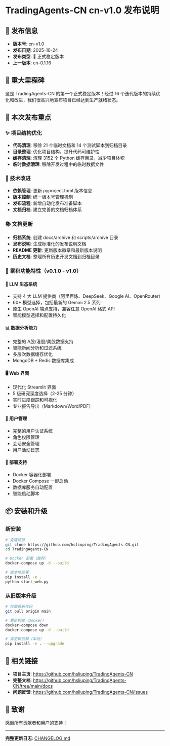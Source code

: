 # TradingAgents-CN cn-v1.0 发布说明

## 📅 发布信息

- **版本号**: cn-v1.0
- **发布日期**: 2025-10-24
- **发布类型**: 🎉 正式稳定版本
- **上一版本**: cn-0.1.16

## 🎉 重大里程碑

这是 TradingAgents-CN 的第一个正式稳定版本！经过 16 个迭代版本的持续优化和改进，我们很高兴地宣布项目已经达到生产就绪状态。

## 🎯 本次发布重点

### ✨ 项目结构优化

- **代码清理**: 移除 21 个临时文档和 14 个测试脚本到归档目录
- **目录整理**: 优化项目结构，提升代码可维护性
- **缓存清理**: 清理 3152 个 Python 缓存目录，减少项目体积
- **临时数据清理**: 移除开发过程中的临时数据文件

### 🔧 技术改进

- **依赖管理**: 更新 pyproject.toml 版本信息
- **版本控制**: 统一版本号管理机制
- **发布流程**: 新增自动化发布准备脚本
- **文档归档**: 建立完善的文档归档体系

### 📚 文档更新

- **归档系统**: 创建 docs/archive 和 scripts/archive 目录
- **发布说明**: 生成标准化的发布说明文档
- **README 更新**: 更新版本徽章和最新版本说明
- **历史文档**: 整理所有历史开发文档到归档目录

### 🎯 累积功能特性（v0.1.0 - v1.0）

#### 🤖 LLM 生态系统
- 支持 4 大 LLM 提供商（阿里百炼、DeepSeek、Google AI、OpenRouter）
- 60+ 模型选择，包括最新的 Gemini 2.5 系列
- 原生 OpenAI 端点支持，兼容任意 OpenAI 格式 API
- 智能模型选择和配置持久化

#### 📊 数据分析能力
- 完整的 A股/港股/美股数据支持
- 智能新闻分析和过滤系统
- 多层次数据缓存优化
- MongoDB + Redis 数据库集成

#### 🖥️ Web 界面
- 现代化 Streamlit 界面
- 5 级研究深度选择（2-25 分钟）
- 实时进度跟踪和可视化
- 专业报告导出（Markdown/Word/PDF）

#### 👥 用户管理
- 完整的用户认证系统
- 角色权限管理
- 会话安全管理
- 用户活动日志

#### 🐳 部署支持
- Docker 容器化部署
- Docker Compose 一键启动
- 数据库服务自动配置
- 智能启动脚本

## 📦 安装和升级

### 新安装

```bash
# 克隆项目
git clone https://github.com/hsliuping/TradingAgents-CN.git
cd TradingAgents-CN

# Docker 部署（推荐）
docker-compose up -d --build

# 或本地部署
pip install -e .
python start_web.py
```

### 从旧版本升级

```bash
# 拉取最新代码
git pull origin main

# 重新构建（Docker）
docker-compose down
docker-compose up -d --build

# 或更新依赖（本地）
pip install -e . --upgrade
```

## 🔗 相关链接

- **项目主页**: https://github.com/hsliuping/TradingAgents-CN
- **完整文档**: https://github.com/hsliuping/TradingAgents-CN/tree/main/docs
- **问题反馈**: https://github.com/hsliuping/TradingAgents-CN/issues

## 🙏 致谢

感谢所有贡献者和用户的支持！

---

**完整更新日志**: [CHANGELOG.md](docs/releases/CHANGELOG.md)
